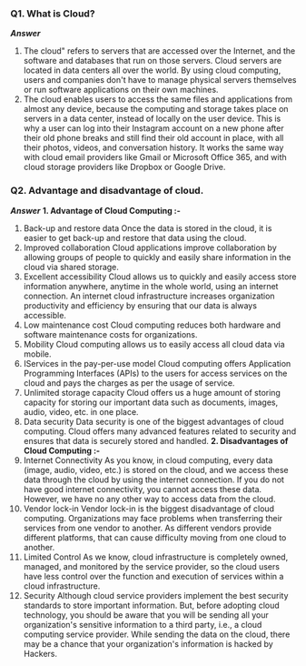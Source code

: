 ### Q1. What is Cloud?
***Answer***
1. The cloud" refers to servers that are accessed over the Internet, and the software and databases that run on those servers. Cloud servers are located in data centers all over the world. By using cloud computing, users and companies don't have to manage physical servers themselves or run software applications on their own machines.
2. The cloud enables users to access the same files and applications from almost any device, because the computing and storage takes place on servers in a data center, instead of locally on the user device. This is why a user can log into their Instagram account on a new phone after their old phone breaks and still find their old account in place, with all their photos, videos, and conversation history. It works the same way with cloud email providers like Gmail or Microsoft Office 365, and with cloud storage providers like Dropbox or Google Drive.

### Q2. Advantage and disadvantage of cloud.
***Answer***
**1. Advantage of Cloud Computing :-**
1) Back-up and restore data
Once the data is stored in the cloud, it is easier to get back-up and restore that data using the cloud.
2) Improved collaboration
Cloud applications improve collaboration by allowing groups of people to quickly and easily share information in the cloud via shared storage.
3) Excellent accessibility
Cloud allows us to quickly and easily access store information anywhere, anytime in the whole world, using an internet connection. An internet cloud infrastructure increases organization productivity and efficiency by ensuring that our data is always accessible.
4) Low maintenance cost
Cloud computing reduces both hardware and software maintenance costs for organizations.
5) Mobility
Cloud computing allows us to easily access all cloud data via mobile.
6) IServices in the pay-per-use model
Cloud computing offers Application Programming Interfaces (APIs) to the users for access services on the cloud and pays the charges as per the usage of service.
7) Unlimited storage capacity
Cloud offers us a huge amount of storing capacity for storing our important data such as documents, images, audio, video, etc. in one place.
8) Data security
Data security is one of the biggest advantages of cloud computing. Cloud offers many advanced features related to security and ensures that data is securely stored and handled.
**2. Disadvantages of Cloud Computing :-**
1) Internet Connectivity
As you know, in cloud computing, every data (image, audio, video, etc.) is stored on the cloud, and we access these data through the cloud by using the internet connection. If you do not have good internet connectivity, you cannot access these data. However, we have no any other way to access data from the cloud.
2) Vendor lock-in
Vendor lock-in is the biggest disadvantage of cloud computing. Organizations may face problems when transferring their services from one vendor to another. As different vendors provide different platforms, that can cause difficulty moving from one cloud to another.
3) Limited Control
As we know, cloud infrastructure is completely owned, managed, and monitored by the service provider, so the cloud users have less control over the function and execution of services within a cloud infrastructure.
4) Security
Although cloud service providers implement the best security standards to store important information. But, before adopting cloud technology, you should be aware that you will be sending all your organization's sensitive information to a third party, i.e., a cloud computing service provider. While sending the data on the cloud, there may be a chance that your organization's information is hacked by Hackers.
